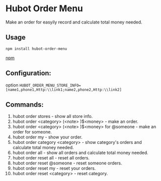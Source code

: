 # Hubot Order Menu

Make an order for easyily record and calculate total money needed.

## Usage
`npm install hubot-order-menu`

[npm](https://www.npmjs.com/package/hubot-order-menu)

## Configuration:
 option
 `HUBOT_ORDER_MENU_STORE_INFO=[name1,phone1,Http:\\link1;name2,phone2,Http:\\link2]`

## Commands:
1.	hubot order stores - show all store info.
2.	hubot order \<category\> \(\<note\> \)$\<money\> - make an order.
3.	hubot order \<category\> \(\<note\> \)$\<money\> for @someone - make an order for someone.
4.	hubot order my - show your order.
5.  hubot order category \<category\> - show category's orders and calculate total money needed.
6.	hubot order all - show all orders and calculate total money needed.
7.	hubot order reset all - reset all orders.
8.	hubot order reset @someone - reset someone orders.
9.	hubot order reset my - reset your orders.
10.	hubot order reset \<category\> - reset category.